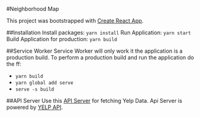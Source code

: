 #Neighborhood Map

This project was bootstrapped with [Create React App](https://github.com/facebookincubator/create-react-app).

##Installation
Install packages: `yarn install`
Run Application: `yarn start`
Build Application for production: `yarn build`

##Service Worker
Service Worker will only work it the application is a production build. To perform a production build and run the application do the ff:
  * `yarn build`
  * `yarn global add serve`
  * `serve -s build`

##API Server
Use this [API Server](https://github.com/vanclp/neighborhoodmapapi) for fetching Yelp Data.
Api Server is powered by [YELP API](https://www.yelp.com/developers/documentation/v3).